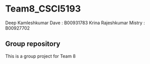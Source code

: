 # Team8_CSCI5193
Deep Kamleshkumar Dave : B00931783
Krina Rajeshkumar Mistry : B00927702

## Group repository

This is a group project for Team 8
